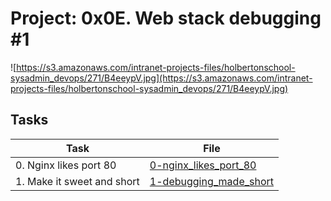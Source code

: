 # Project: 0x0E. Web stack debugging #1
![https://s3.amazonaws.com/intranet-projects-files/holbertonschool-sysadmin_devops/271/B4eeypV.jpg](https://s3.amazonaws.com/intranet-projects-files/holbertonschool-sysadmin_devops/271/B4eeypV.jpg)
## Tasks

| Task | File |
| ---- | ---- |
| 0. Nginx likes port 80 | [0-nginx_likes_port_80](./0-nginx_likes_port_80) |
| 1. Make it sweet and short | [1-debugging_made_short](./1-debugging_made_short) |
